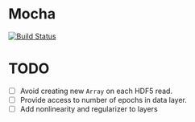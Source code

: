 # Mocha

[![Build Status](https://travis-ci.org/pluskid/Mocha.jl.svg?branch=master)](https://travis-ci.org/pluskid/Mocha.jl)

# TODO

- [ ] Avoid creating new `Array` on each HDF5 read.
- [ ] Provide access to number of epochs in data layer.
- [ ] Add nonlinearity and regularizer to layers
